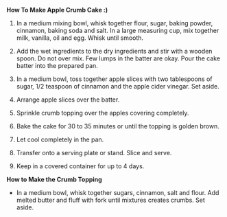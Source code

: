 **How To Make Apple Crumb Cake :)**


1. In a medium mixing bowl, whisk together flour, sugar, baking powder, cinnamon, baking soda and salt. In a large measuring cup, mix together milk, vanilla, oil and egg. Whisk until smooth.

2. Add the wet ingredients to the dry ingredients and stir with a wooden spoon. Do not over mix. Few lumps in the batter are okay.
Pour the cake batter into the prepared pan.

3. In a medium bowl, toss together apple slices with two tablespoons of sugar, 1/2 teaspoon of cinnamon and the apple cider vinegar. Set aside.

4. Arrange apple slices over the batter.

5. Sprinkle crumb topping over the apples covering completely.

6. Bake the cake for 30 to 35 minutes or until the topping is golden brown.

7. Let cool completely in the pan.

8. Transfer onto a serving plate or stand. Slice and serve.

9. Keep in a covered container for up to 4 days.

**How to Make the Crumb Topping**

- In a medium bowl, whisk together sugars, cinnamon, salt and flour. Add melted butter and fluff with fork until mixtures creates crumbs. Set aside.
